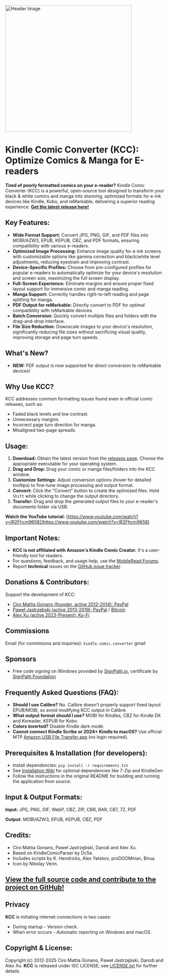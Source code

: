 <img src="header.jpg" alt="Header Image" width="400">

# Kindle Comic Converter (KCC): Optimize Comics & Manga for E-readers

**Tired of poorly formatted comics on your e-reader?** Kindle Comic Converter (KCC) is a powerful, open-source tool designed to transform your black & white comics and manga into stunning, optimized formats for e-ink devices like Kindle, Kobo, and reMarkable, delivering a superior reading experience. [**Get the latest release here!**](https://github.com/ciromattia/kcc/releases)

## Key Features:

*   **Wide Format Support:** Convert JPG, PNG, GIF, and PDF files into MOBI/AZW3, EPUB, KEPUB, CBZ, and PDF formats, ensuring compatibility with various e-readers.
*   **Optimized Image Processing:** Enhance image quality for e-ink screens with customizable options like gamma correction and black/white level adjustments, reducing eyestrain and improving contrast.
*   **Device-Specific Profiles:** Choose from pre-configured profiles for popular e-readers to automatically optimize for your device's resolution and screen size, maximizing the full screen display.
*   **Full-Screen Experience:** Eliminate margins and ensure proper fixed layout support for immersive comic and manga reading.
*   **Manga Support:** Correctly handles right-to-left reading and page splitting for manga.
*   **PDF Output for reMarkable:** Directly convert to PDF for optimal compatibility with reMarkable devices.
*   **Batch Conversion:** Quickly convert multiple files and folders with the drag-and-drop interface.
*   **File Size Reduction:** Downscale images to your device's resolution, significantly reducing file sizes without sacrificing visual quality, improving storage and page turn speeds.

## What's New?

*   **NEW:** PDF output is now supported for direct conversion to reMarkable devices! 

## Why Use KCC?

KCC addresses common formatting issues found even in official comic releases, such as:

*   Faded black levels and low contrast.
*   Unnecessary margins.
*   Incorrect page turn direction for manga.
*   Misaligned two-page spreads.

## Usage:

1.  **Download:** Obtain the latest version from the [releases page](https://github.com/ciromattia/kcc/releases).  Choose the appropriate executable for your operating system.
2.  **Drag and Drop:** Drag your comic or manga files/folders into the KCC window.
3.  **Customize Settings:** Adjust conversion options (hover for detailed tooltips) to fine-tune image processing and output format.
4.  **Convert:** Click the "Convert" button to create the optimized files. Hold `Shift` while clicking to change the output directory.
5.  **Transfer:** Drag and drop the generated output files to your e-reader's documents folder via USB.

**Watch the YouTube tutorial:** [https://www.youtube.com/watch?v=IR2Fhcm9658](https://www.youtube.com/watch?v=IR2Fhcm9658)

## Important Notes:

*   **KCC is not affiliated with Amazon's Kindle Comic Creator.** It's a user-friendly tool for readers.
*   For questions, feedback, and usage help, use the [MobileRead Forums](http://www.mobileread.com/forums/showthread.php?t=207461).
*   Report **technical** issues on the [GitHub issue tracker](https://github.com/ciromattia/kcc/issues/new).

## Donations & Contributors:

Support the development of KCC:

*   [Ciro Mattia Gonano (founder, active 2012-2014): PayPal](https://www.paypal.com/cgi-bin/webscr?cmd=_s-xclick&hosted_button_id=D8WNYNPBGDAS2)
*   [Paweł Jastrzębski (active 2013-2019): PayPal](https://www.paypal.com/cgi-bin/webscr?cmd=_s-xclick&hosted_button_id=YTTJ4LK2JDHPS) / [Bitcoin](https://jastrzeb.ski/donate/)
*   [Alex Xu (active 2023-Present): Ko-Fi](https://ko-fi.com/Q5Q41BW8HS)

## Commissions

Email (for commisions and inquiries): `kindle.comic.converter` gmail

## Sponsors

- Free code signing on Windows provided by [SignPath.io](https://about.signpath.io/), certificate by [SignPath Foundation](https://signpath.org/)

## Frequently Asked Questions (FAQ):

*   **Should I use Calibre?** No. Calibre doesn't properly support fixed layout EPUB/MOBI, so avoid modifying KCC output in Calibre.
*   **What output format should I use?** MOBI for Kindles, CBZ for Kindle DX and Koreader, KEPUB for Kobo.
*   **Colors inverted?** Disable Kindle dark mode.
*   **Cannot connect Kindle Scribe or 2024+ Kindle to macOS?** Use official MTP [Amazon USB File Transfer app](https://www.amazon.com/gp/help/customer/display.html/ref=hp_Connect_USB_MTP?nodeId=TCUBEdEkbIhK07ysFu) (no login required).

## Prerequisites & Installation (for developers):

*   Install dependencies: `pip install -r requirements.txt`
*   See [Installation Wiki](https://github.com/ciromattia/kcc/wiki/Installation) for optional dependencies like 7-Zip and KindleGen
*   Follow the instructions in the original README for building and running the application from source.

## Input & Output Formats:

**Input:** JPG, PNG, GIF, WebP, CBZ, ZIP, CBR, RAR, CB7, 7Z, PDF

**Output:** MOBI/AZW3, EPUB, KEPUB, CBZ, PDF

## Credits:

*   Ciro Mattia Gonano, Paweł Jastrzębski, Darodi and Alex Xu.
*   Based on KindleComicParser by Dc5e.
*   Includes scripts by K. Hendricks, Alex Yatskov, proDOOMman, Birua.
*   Icon by Nikolay Verin.

## [View the full source code and contribute to the project on GitHub!](https://github.com/ciromattia/kcc)

## Privacy
**KCC** is initiating internet connections in two cases:
* During startup - Version check.
* When error occurs - Automatic reporting on Windows and macOS.

## Copyright & License:

Copyright (c) 2012-2025 Ciro Mattia Gonano, Paweł Jastrzębski, Darodi and Alex Xu.
**KCC** is released under ISC LICENSE; see [LICENSE.txt](./LICENSE.txt) for further details.